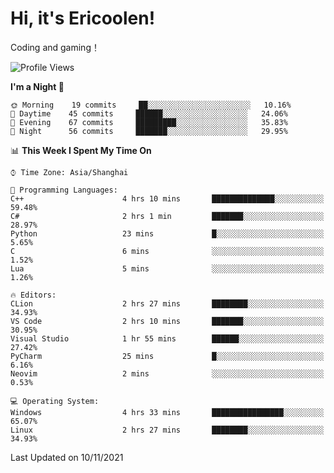 # Hi, it's Ericoolen!
Coding and gaming！

<!--START_SECTION:waka-->
![Profile Views](http://img.shields.io/badge/Profile%20Views-0-blue)

**I'm a Night 🦉** 

```text
🌞 Morning    19 commits     ██░░░░░░░░░░░░░░░░░░░░░░░   10.16% 
🌆 Daytime    45 commits     ██████░░░░░░░░░░░░░░░░░░░   24.06% 
🌃 Evening    67 commits     █████████░░░░░░░░░░░░░░░░   35.83% 
🌙 Night      56 commits     ███████░░░░░░░░░░░░░░░░░░   29.95%

```


📊 **This Week I Spent My Time On** 

```text
⌚︎ Time Zone: Asia/Shanghai

💬 Programming Languages: 
C++                      4 hrs 10 mins       ██████████████░░░░░░░░░░░   59.48% 
C#                       2 hrs 1 min         ███████░░░░░░░░░░░░░░░░░░   28.97% 
Python                   23 mins             █░░░░░░░░░░░░░░░░░░░░░░░░   5.65% 
C                        6 mins              ░░░░░░░░░░░░░░░░░░░░░░░░░   1.52% 
Lua                      5 mins              ░░░░░░░░░░░░░░░░░░░░░░░░░   1.26%

🔥 Editors: 
CLion                    2 hrs 27 mins       ████████░░░░░░░░░░░░░░░░░   34.93% 
VS Code                  2 hrs 10 mins       ███████░░░░░░░░░░░░░░░░░░   30.95% 
Visual Studio            1 hr 55 mins        ██████░░░░░░░░░░░░░░░░░░░   27.42% 
PyCharm                  25 mins             █░░░░░░░░░░░░░░░░░░░░░░░░   6.16% 
Neovim                   2 mins              ░░░░░░░░░░░░░░░░░░░░░░░░░   0.53%

💻 Operating System: 
Windows                  4 hrs 33 mins       ████████████████░░░░░░░░░   65.07% 
Linux                    2 hrs 27 mins       ████████░░░░░░░░░░░░░░░░░   34.93%

```


 Last Updated on 10/11/2021
<!--END_SECTION:waka-->

